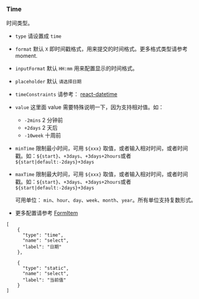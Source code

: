 ### Time

时间类型。

-   `type` 请设置成 `time`
-   `format` 默认 `X` 即时间戳格式，用来提交的时间格式。更多格式类型请参考 moment.
-   `inputFormat` 默认 `HH:mm` 用来配置显示的时间格式。
-   `placeholder` 默认 `请选择日期`
-   `timeConstraints` 请参考： [react-datetime](https://github.com/YouCanBookMe/react-datetime)
-   `value` 这里面 value 需要特殊说明一下，因为支持相对值。如：
    -   `-2mins` 2 分钟前
    -   `+2days` 2 天后
    -   `-10week` 十周前
-   `minTime` 限制最小时间，可用 `${xxx}` 取值，或者输入相对时间，或者时间戳。如：`${start}`、`+3days`、`+3days+2hours`或者 `${start|default:-2days}+3days`
-   `maxTime` 限制最大时间，可用 `${xxx}` 取值，或者输入相对时间，或者时间戳。如：`${start}`、`+3days`、`+3days+2hours`或者 `${start|default:-2days}+3days`

    可用单位： `min`、`hour`、`day`、`week`、`month`、`year`。所有单位支持复数形式。

-   更多配置请参考 [FormItem](./FormItem.md)

```schema:height="250" scope="form"
[
    {
      "type": "time",
      "name": "select",
      "label": "日期"
    },

    {
      "type": "static",
      "name": "select",
      "label": "当前值"
    }
]
```
